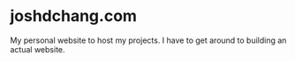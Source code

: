 # joshdchang.com
My personal website to host my projects. I have to get around to building an actual website.
